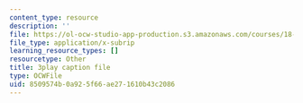 ```yaml
---
content_type: resource
description: ''
file: https://ol-ocw-studio-app-production.s3.amazonaws.com/courses/18-01sc-single-variable-calculus-fall-2010/8509574b0a925f66ae271610b43c2086_ryLdyDrBfvI.vtt
file_type: application/x-subrip
learning_resource_types: []
resourcetype: Other
title: 3play caption file
type: OCWFile
uid: 8509574b-0a92-5f66-ae27-1610b43c2086
---
```

